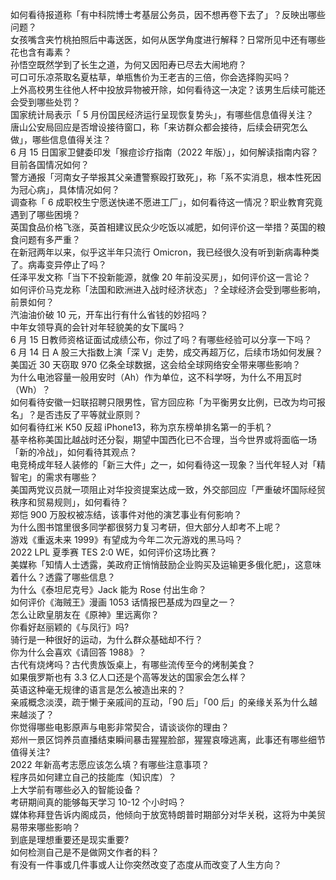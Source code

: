 如何看待报道称「有中科院博士考基层公务员，因不想再卷下去了」？反映出哪些问题？  
女孩嘴含夹竹桃拍照后中毒送医，如何从医学角度进行解释？日常所见中还有哪些花也含有毒素？  
孙悟空既然学到了长生之道，为何又因阳寿已尽去大闹地府？  
可口可乐凉茶取名夏枯草，单瓶售价为王老吉的三倍，你会选择购买吗？  
上外高校男生往他人杯中投放异物被开除，如何看待这一决定？该男生后续可能还会受到哪些处罚？  
国家统计局表示「 5 月份国民经济运行呈现恢复势头」，有哪些信息值得关注？  
唐山公安局回应是否增设接待窗口，称「来访群众都会接待，后续会研究怎么做」，哪些信息值得关注？  
6 月 15 日国家卫健委印发「猴痘诊疗指南（2022 年版）」，如何解读指南内容？目前各国情况如何？  
警方通报「河南女子举报其父亲遭警察殴打致死」，称「系不实消息，根本性死因为冠心病」，具体情况如何？  
调查称「 6 成职校生宁愿送快递不愿进工厂」，如何看待这一情况？职业教育究竟遇到了哪些困境？  
英国食品价格飞涨，英首相建议民众少吃饭以减肥，如何评价这一举措？英国的粮食问题有多严重？  
在新冠两年以来，似乎这半年只流行 Omicron，我已经很久没有听到新病毒种类了。病毒变异停止了吗？  
任泽平发文称「当下不投新能源，就像 20 年前没买房」，如何评价这一言论？  
如何评价马克龙称「法国和欧洲进入战时经济状态」？全球经济会受到哪些影响，前景如何？  
汽油油价破 10 元，开车出行有什么省钱的妙招吗？  
中年女领导真的会针对年轻貌美的女下属吗？  
6 月 15 日教师资格证面试成绩公布，你过了吗？有哪些经验可以分享一下吗？  
6 月 14 日 A 股三大指数上演「深 V」走势，成交再超万亿，后续市场如何发展？  
美国近 30 天窃取 970 亿条全球数据，这会给全球网络安全带来哪些影响？  
为什么电池容量一般用安时（Ah）作为单位，这不科学呀，为什么不用瓦时（Wh）？  
如何看待安徽一妇联招聘只限男性，官方回应称「为平衡男女比例，已改为均可报名」？是否违反了平等就业原则？  
如何看待红米 K50 反超 iPhone13，称为京东榜单排名第一的手机？  
基辛格称美国比越战时还分裂，期望中国西化已不合理，当今世界或将面临一场「新的冷战」，如何看待其观点？  
电竞椅成年轻人装修的「新三大件」之一，如何看待这一现象？当代年轻人对「精智宅」的需求有哪些？  
美国两党议员就一项阻止对华投资提案达成一致，外交部回应「严重破坏国际经贸秩序和贸易规则」，如何看待？  
郑恺 900 万股权被冻结，该事件对他的演艺事业有何影响？  
为什么图书馆里很多同学都很努力复习考研，但大部分人却考不上呢？  
游戏《重返未来 1999》有望成为今年二次元游戏的黑马吗？  
2022 LPL 夏季赛 TES 2:0 WE，如何评价这场比赛？  
美媒称「知情人士透露，美政府正悄悄鼓励企业购买及运输更多俄化肥」，这意味着什么？透露了哪些信息？  
为什么《泰坦尼克号》Jack 能为 Rose 付出生命？  
如何评价《海贼王》漫画 1053 话情报巴基成为四皇之一？  
怎么让欧皇朋友在《原神》里远离你？  
你看好赵丽颖的《与凤行》吗?  
骑行是一种很好的运动，为什么群众基础却不行？  
你为什么会喜欢《请回答 1988》？  
古代有烧烤吗？古代贵族饭桌上，有哪些流传至今的烤制美食？  
如果俄罗斯也有 3.3 亿人口还是个高等发达的国家会怎么样？  
英语这种毫无规律的语言是怎么被造出来的？  
亲戚概念淡漠，疏于懒于亲戚间的互动，「90 后」「00 后」的亲缘关系为什么越来越淡了？  
你觉得哪些电影原声与电影非常契合，请谈谈你的理由？  
郑州一景区饲养员直播结束瞬间暴击猩猩脸部，猩猩哀嚎逃离，此事还有哪些细节值得关注?  
2022 年新高考志愿应该怎么填？有哪些注意事项？  
程序员如何建立自己的技能库（知识库）？  
上大学前有哪些必入的智能设备？  
考研期间真的能够每天学习 10-12 个小时吗？  
媒体称拜登告诉内阁成员，他倾向于放宽特朗普时期部分对华关税，这将为中美贸易带来哪些影响？  
到底是理想重要还是现实重要?  
如何检测自己是不是做网文作者的料？  
有没有一件事或几件事或人让你突然改变了态度从而改变了人生方向？  
